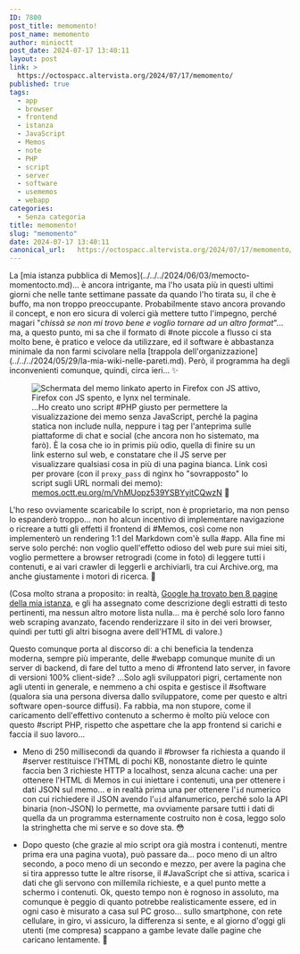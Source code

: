 ```yaml
---
ID: 7800
post_title: memomento!
post_name: memomento
author: minioctt
post_date: 2024-07-17 13:40:11
layout: post
link: >
  https://octospacc.altervista.org/2024/07/17/memomento/
published: true
tags:
  - app
  - browser
  - frontend
  - istanza
  - JavaScript
  - Memos
  - note
  - PHP
  - script
  - server
  - software
  - usememos
  - webapp
categories:
  - Senza categoria
title: memomento!
slug: "memomento"
date: 2024-07-17 13:40:11
canonical_url:   https://octospacc.altervista.org/2024/07/17/memomento/
---
```

<!-- wp:paragraph -->
<p markdown="1">La [mia istanza pubblica di Memos](../../../2024/06/03/memocto-momentocto.md)... è ancora intrigante, ma l'ho usata più in questi ultimi giorni che nelle tante settimane passate da quando l'ho tirata su, il che è buffo, ma non troppo preoccupante. Probabilmente stavo ancora provando il concept, e non ero sicura di volerci già mettere tutto l'impegno, perché magari "<em>chissà se non mi trovo bene e voglio tornare ad un altro format</em>"... ma, a questo punto, mi sa che il formato di #note piccole a flusso ci sta molto bene, è pratico e veloce da utilizzare, ed il software è abbastanza minimale da non farmi scivolare nella [trappola dell'organizzazione](../../../2024/05/29/la-mia-wiki-nelle-pareti.md). Però, il programma ha degli inconvenienti comunque, quindi, circa ieri... ✨️</p>
<!-- /wp:paragraph -->

<!-- wp:paragraph -->
<p markdown="1"></p>
<!-- /wp:paragraph -->

<!-- wp:image {"id":7801,"sizeSlug":"large","linkDestination":"none"} -->
<figure class="wp-block-image size-large"><img src="https://octospacc.github.io/microblog-mirror/assets/uploads/2024/07/image-5-960x526.png" alt="Schermata del memo linkato aperto in Firefox con JS attivo, Firefox con JS spento, e lynx nel terminale." class="wp-image-7801"/><figcaption class="wp-element-caption">...Ho creato uno script #PHP giusto per permettere la visualizzazione dei memo senza JavaScript, perché la pagina statica non include nulla, neppure i tag per l'anteprima sulle piattaforme di chat e social (che ancora non ho sistemato, ma farò). È la cosa che io in primis più odio, quella di finire su un link esterno sul web, e constatare che il JS serve per visualizzare qualsiasi cosa in più di una pagina bianca. Link così per provare (con il <code>proxy_pass</code> di nginx ho "sovrapposto" lo script sugli URL normali dei memo): <a href="https://memos.octt.eu.org/m/VhMUopz539YSBYyitCQwzN">memos.octt.eu.org/m/VhMUopz539YSBYyitCQwzN</a> 🎳️</figcaption></figure>
<!-- /wp:image -->

<!-- wp:paragraph -->
<p markdown="1"></p>
<!-- /wp:paragraph -->

<!-- wp:paragraph -->
<p markdown="1">L'ho reso ovviamente scaricabile lo script, non è proprietario, ma non penso lo espanderò troppo... non ho alcun incentivo di implementare navigazione o ricreare a tutti gli effetti il frontend di #Memos, così come non implementerò un rendering 1:1 del Markdown com'è sulla #app. Alla fine mi serve solo perché: non voglio quell'effetto odioso del web pure sui miei siti, voglio permettere a browser retrogradi (come in foto) di leggere tutti i contenuti, e ai vari crawler di leggerli e archiviarli, tra cui Archive.org, ma anche giustamente i motori di ricerca. 👑️</p>
<!-- /wp:paragraph -->

<!-- wp:paragraph -->
<p markdown="1">(Cosa molto strana a proposito: in realtà, <a href="https://web.archive.org/web/20240717111008/https://www.google.com/search?q=site%3Amemos.octt.eu.org">Google ha trovato ben 8 pagine della mia istanza</a>, e gli ha assegnato come descrizione degli estratti di testo pertinenti, ma nessun altro motore lista nulla... ma è perché solo loro fanno web scraping avanzato, facendo renderizzare il sito in dei veri browser, quindi per tutti gli altri bisogna avere dell'HTML di valore.)</p>
<!-- /wp:paragraph -->

<!-- wp:paragraph -->
<p markdown="1">Questo comunque porta al discorso di: a chi beneficia la tendenza moderna, sempre più imperante, delle #webapp comunque munite di un server di backend, di fare del tutto a meno di #frontend lato server, in favore di versioni 100% client-side? ...Solo agli sviluppatori pigri, certamente non agli utenti in generale, e nemmeno a chi ospita e gestisce il #software (qualora sia una persona diversa dallo sviluppatore, come per questo e altri software open-source diffusi). Fa rabbia, ma non stupore, come il caricamento dell'effettivo contenuto a schermo è molto più veloce con questo #script PHP, rispetto che aspettare che la app frontend si carichi e faccia il suo lavoro...</p>
<!-- /wp:paragraph -->

<!-- wp:list -->
<ul><!-- wp:list-item -->
<li>Meno di 250 millisecondi da quando il #browser fa richiesta a quando il #server restituisce l'HTML di pochi KB, nonostante dietro le quinte faccia ben 3 richieste HTTP a localhost, senza alcuna cache: una per ottenere l'HTML di Memos in cui iniettare i contenuti, una per ottenere i dati JSON sul memo... e in realtà prima una per ottenere l'<code>id</code> numerico con cui richiedere il JSON avendo l'<code>uid</code> alfanumerico, perché solo la API binaria (non-JSON) lo permette, ma ovviamente parsare tutti i dati di quella da un programma esternamente costruito non è cosa, leggo solo la stringhetta che mi serve e so dove sta. 😳️</li>
<!-- /wp:list-item --></ul>
<!-- /wp:list -->

<!-- wp:list -->
<ul><!-- wp:list-item -->
<li>Dopo questo (che grazie al mio script ora già mostra i contenuti, mentre prima era una pagina vuota), può passare da... poco meno di un altro secondo, a poco meno di un secondo e mezzo, per avere la pagina che si tira appresso tutte le altre risorse, il #JavaScript che si attiva, scarica i dati che gli servono con millemila richieste, e a quel punto mette a schermo i contenuti. Ok, questo tempo non è rognoso in assoluto, ma comunque è peggio di quanto potrebbe realisticamente essere, ed in ogni caso è misurato a casa sul PC groso... sullo smartphone, con rete cellulare, in giro, vi assicuro, la differenza si sente, e al giorno d'oggi gli utenti (me compresa) scappano a gambe levate dalle pagine che caricano lentamente. 💩️</li>
<!-- /wp:list-item --></ul>
<!-- /wp:list -->